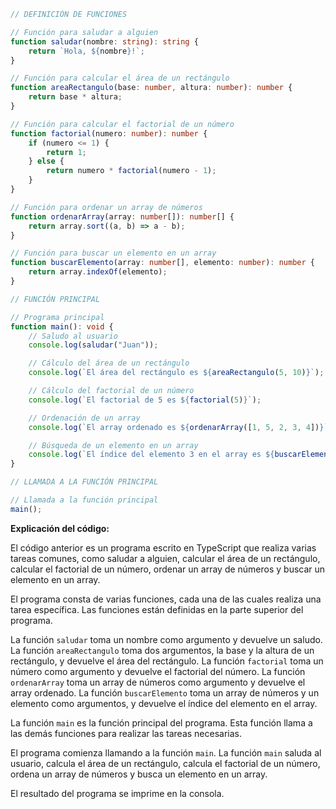 ```typescript
// DEFINICIÓN DE FUNCIONES

// Función para saludar a alguien
function saludar(nombre: string): string {
    return `Hola, ${nombre}!`;
}

// Función para calcular el área de un rectángulo
function areaRectangulo(base: number, altura: number): number {
    return base * altura;
}

// Función para calcular el factorial de un número
function factorial(numero: number): number {
    if (numero <= 1) {
        return 1;
    } else {
        return numero * factorial(numero - 1);
    }
}

// Función para ordenar un array de números
function ordenarArray(array: number[]): number[] {
    return array.sort((a, b) => a - b);
}

// Función para buscar un elemento en un array
function buscarElemento(array: number[], elemento: number): number {
    return array.indexOf(elemento);
}

// FUNCIÓN PRINCIPAL

// Programa principal
function main(): void {
    // Saludo al usuario
    console.log(saludar("Juan"));

    // Cálculo del área de un rectángulo
    console.log(`El área del rectángulo es ${areaRectangulo(5, 10)}`);

    // Cálculo del factorial de un número
    console.log(`El factorial de 5 es ${factorial(5)}`);

    // Ordenación de un array
    console.log(`El array ordenado es ${ordenarArray([1, 5, 2, 3, 4])}`);

    // Búsqueda de un elemento en un array
    console.log(`El índice del elemento 3 en el array es ${buscarElemento([1, 5, 2, 3, 4], 3)}`);
}

// LLAMADA A LA FUNCIÓN PRINCIPAL

// Llamada a la función principal
main();
```

**Explicación del código:**

El código anterior es un programa escrito en TypeScript que realiza varias tareas comunes, como saludar a alguien, calcular el área de un rectángulo, calcular el factorial de un número, ordenar un array de números y buscar un elemento en un array.

El programa consta de varias funciones, cada una de las cuales realiza una tarea específica. Las funciones están definidas en la parte superior del programa.

La función `saludar` toma un nombre como argumento y devuelve un saludo. La función `areaRectangulo` toma dos argumentos, la base y la altura de un rectángulo, y devuelve el área del rectángulo. La función `factorial` toma un número como argumento y devuelve el factorial del número. La función `ordenarArray` toma un array de números como argumento y devuelve el array ordenado. La función `buscarElemento` toma un array de números y un elemento como argumentos, y devuelve el índice del elemento en el array.

La función `main` es la función principal del programa. Esta función llama a las demás funciones para realizar las tareas necesarias.

El programa comienza llamando a la función `main`. La función `main` saluda al usuario, calcula el área de un rectángulo, calcula el factorial de un número, ordena un array de números y busca un elemento en un array.

El resultado del programa se imprime en la consola.